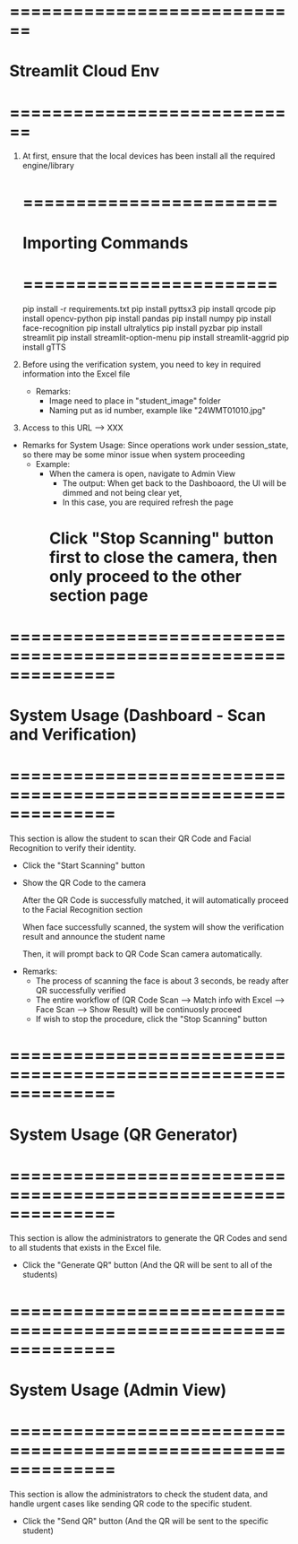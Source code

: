 # ============================
# Streamlit Cloud Env 
# ============================

1. At first, ensure that the local devices has been install all the required engine/library
    # ========================
    # Importing Commands
    # ========================
    pip install -r requirements.txt
    pip install pyttsx3
    pip install qrcode
    pip install opencv-python
    pip install pandas
    pip install numpy
    pip install face-recognition
    pip install ultralytics
    pip install pyzbar
    pip install streamlit
    pip install streamlit-option-menu
    pip install streamlit-aggrid
    pip install gTTS

3. Before using the verification system, you need to key in required information into the Excel file
   * Remarks:
      - Image need to place in "student_image" folder
      - Naming put as id number, example like "24WMT01010.jpg"
    
4. Access to this URL --> XXX

* Remarks for System Usage: Since operations work under session_state, so there may be some minor issue when system proceeding
  - Example:
    - When the camera is open, navigate to Admin View
      - The output: When get back to the Dashboaord, the UI will be dimmed and not being clear yet,
      - In this case, you are required refresh the page
      # Click "Stop Scanning" button first to close the camera, then only proceed to the other section page  
  
# ==============================================================
# System Usage (Dashboard - Scan and Verification)
# ==============================================================

This section is allow the student to scan their QR Code and Facial Recognition to verify their identity.

- Click the "Start Scanning" button

- Show the QR Code to the camera

  After the QR Code is successfully matched, it will automatically proceed to the Facial Recognition section

  When face successfully scanned, the system will show the verification result and announce the student name

  Then, it will prompt back to QR Code Scan camera automatically.

* Remarks:
    - The process of scanning the face is about 3 seconds, be ready after QR successfully verified
    - The entire workflow of (QR Code Scan --> Match info with Excel --> Face Scan --> Show Result) will be continuosly proceed
    - If wish to stop the procedure, click the "Stop Scanning" button 

# ==============================================================
# System Usage (QR Generator)
# ==============================================================

This section is allow the administrators to generate the QR Codes and send to all students that exists in the Excel file.

- Click the "Generate QR" button (And the QR will be sent to all of the students)

# ==============================================================
# System Usage (Admin View)
# ==============================================================

This section is allow the administrators to check the student data, and handle urgent cases like sending QR code to the specific student.

- Click the "Send QR" button (And the QR will be sent to the specific student)


